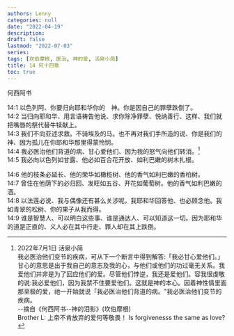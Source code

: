 ```yaml
---
authors: Lenny
categories: null
date: "2022-04-19"
description: 
draft: false
lastmod: "2022-07-03"
series:
tags: [坎伯摩根, 医治, 神的爱, 活泉小简]
title: 14 何十四章
toc: true
---
```

何西阿书
<!--more-->

14:1 以色列阿、你要归向耶和华你的　神。你是因自己的罪孽跌倒了。  
14:2 当归向耶和华、用言语祷告他说、求你除净罪孽、悦纳善行、这样、我们就把嘴唇的祭代替牛犊献上。  
14:3 我们不向亚述求救。不骑埃及的马。也不再对我们手所造的说、你是我们的　神、因为孤儿在你耶和华那里得蒙怜悯。  
14:4 我必医治他们背道的病、甘心爱他们、因为我的怒气向他们转消。[^1]  
14:5 我必向以色列如甘露、他必如百合花开放、如利巴嫩的树木扎根。  

14:6 他的枝条必延长、他的荣华如橄榄树、他的香气如利巴嫩的香柏树。  
14:7 曾住在他荫下的必归回、发旺如五谷、开花如葡萄树。他的香气如利巴嫩的酒。  
14:8 以法莲必说、我与偶像还有甚么关涉呢。我耶和华回答他、也必顾念他。我如青翠的松树、你的果子从我而得。  
14:9 谁是智慧人、可以明白这些事、谁是通达人、可以知道这一切。因为耶和华的道是正直的、义人必在其中行走、罪人却在其上跌倒。  

[^1]: 2022年7月1日 活泉小简  
我必医治他们变节的疾病，可从下一个断言中得到解答:「我必甘心爱他们。」甘心的意思是出于我自己的意志及我的心，与他们或他们的功过毫无关系。我爱他们并非是为了回应他们的爱。尽管他们悖逆，我还是爱他们。容我很虔敬的说:我必爱他们，因为我禁不住要爱他们。这就是神的本心。因着神性情里面那至极的爱，祂一开始就说「我必医治他们背道的病。"我必医治他们变节的疾病。   
--摘自《何西阿书--神的泪影》(坎伯摩根)   
Brother L: 上帝不肯放弃的爱何等敬畏！  Is forgivenesss the same as love?  
